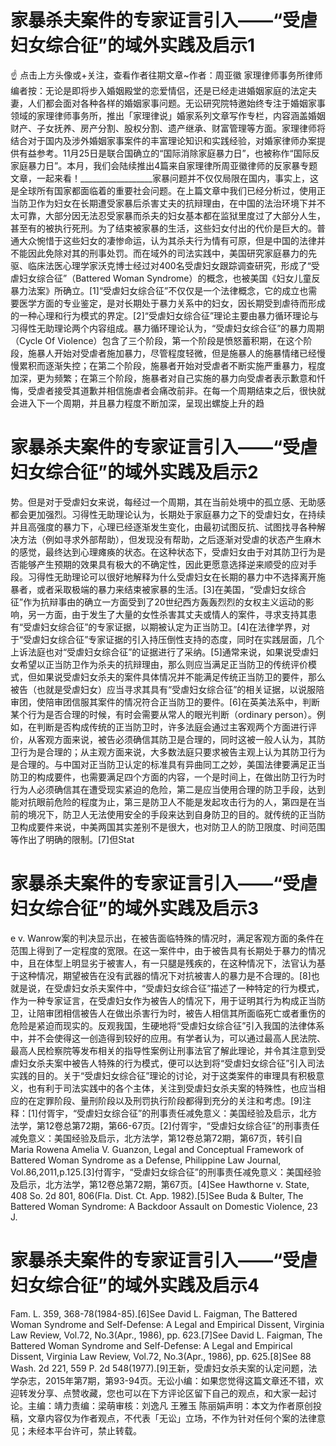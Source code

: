 # 家暴杀夫案件的专家证言引入——“受虐妇女综合征”的域外实践及启示1

☝ 点击上方头像或+关注，查看作者往期文章~作者：周亚徽 家理律师事务所律师编者按：无论是即将步入婚姻殿堂的恋爱情侣，还是已经走进婚姻家庭的法定夫妻，人们都会面对各种各样的婚姻家事问题。无讼研究院特邀始终专注于婚姻家事领域的家理律师事务所，推出「家理律说」婚家系列文章写作专栏，内容涵盖婚姻财产、子女抚养、房产分割、股权分割、遗产继承、财富管理等方面。家理律师将结合对于国内及涉外婚姻家事案件的丰富理论知识和实践经验，对婚家律师办案提供有益参考。11月25日是联合国确立的“国际消除家庭暴力日”，也被称作“国际反家庭暴力日”。本月，我们会陆续推出4篇来自家理律所周亚徽律师的反家暴专题文章，一起来看！__________________家暴问题并不仅仅局限在国内，事实上，这是全球所有国家都面临着的重要社会问题。在上篇文章中我们已经分析过，使用正当防卫作为妇女在长期遭受家暴后杀害丈夫的抗辩理由，在中国的法治环境下并不太可靠，大部分因无法忍受家暴而杀夫的妇女基本都在监狱里度过了大部分人生，甚至有的被执行死刑。为了结束被家暴的生活，这些妇女付出的代价是巨大的。普通大众惋惜于这些妇女的凄惨命运，认为其杀夫行为情有可原，但是中国的法律并不能因此免除对其的刑事处罚。而在域外的司法实践中，美国研究家庭暴力的先驱、临床法医心理学家沃克博士经过对400名受虐妇女跟踪调查研究，形成了“受虐妇女综合征”（Battered Woman Syndrome）的概念，也被美国《妇女儿童反暴力法案》所确立。[1]“受虐妇女综合征”不仅仅是一个法律概念，它的成立也需要医学方面的专业鉴定，是对长期处于暴力关系中的妇女，因长期受到虐待而形成的一种心理和行为模式的界定。[2]“受虐妇女综合征”理论主要由暴力循环理论与习得性无助理论两个内容组成。暴力循环理论认为，“受虐妇女综合征”的暴力周期（Cycle Of Violence）包含了三个阶段，第一个阶段是愤怒蓄积期，在这个阶段，施暴人开始对受虐者施加暴力，尽管程度轻微，但是施暴人的施暴情绪已经慢慢累积而逐渐失控；在第二个阶段，施暴者开始对受虐者不断实施严重暴力，程度加深，更为频繁；在第三个阶段，施暴者对自己实施的暴力向受虐者表示歉意和忏悔，受虐者接受其道歉并相信施虐者会痛改前非。在每一个周期结束之后，很快就会进入下一个周期，并且暴力程度不断加深，呈现出螺旋上升的趋

# 家暴杀夫案件的专家证言引入——“受虐妇女综合征”的域外实践及启示2

势。但是对于受虐妇女来说，每经过一个周期，其在当前处境中的孤立感、无助感都会更加强烈。习得性无助理论认为，长期处于家庭暴力之下的受虐妇女，在持续并且高强度的暴力下，心理已经逐渐发生变化，由最初试图反抗、试图找寻各种解决方法（例如寻求外部帮助），但发现没有帮助，之后逐渐对受虐的状态产生麻木的感觉，最终达到心理瘫痪的状态。在这种状态下，受虐妇女由于对其防卫行为是否能够产生预期的效果具有极大的不确定性，因此更愿意选择逆来顺受的应对手段。习得性无助理论可以很好地解释为什么受虐妇女在长期的暴力中不选择离开施暴者，或者采取极端的暴力来结束被家暴的生活。[3]在美国，“受虐妇女综合征”作为抗辩事由的确立一方面受到了20世纪西方轰轰烈烈的女权主义运动的影响，另一方面，由于发生了大量的女性杀害其丈夫或情人的案件，寻求支持其患有“受虐妇女综合征”的专家证据，以期被认定为正当防卫。[4]在法律学界，对于“受虐妇女综合征”专家证据的引入持压倒性支持的态度，同时在实践层面，几个上诉法庭也对“受虐妇女综合征”的证据进行了采纳。[5]通常来说，如果说受虐妇女希望以正当防卫作为杀夫的抗辩理由，那么则应当满足正当防卫的传统评价模式，但如果说受虐妇女杀夫的案件具体情况并不能满足传统正当防卫的要件，那么被告（也就是受虐妇女）应当寻求其具有“受虐妇女综合征”的相关证据，以说服陪审团，使陪审团信服其案件的情况符合正当防卫的要件。[6]在英美法系中，判断某个行为是否合理的时候，有时会需要从常人的眼光判断（ordinary person）。例如，在判断是否构成传统的正当防卫时，许多法庭会通过主客观两个方面进行评价，从客观方面来说，被告必须确信其防卫是合理的，同时这被一般人认为，其防卫行为是合理的；从主观方面来说，大多数法庭只要求被告主观上认为其防卫行为是合理的。与中国对正当防卫认定的标准具有异曲同工之妙，美国法律要满足正当防卫的构成要件，也需要满足四个方面的内容，一个是时间上，在做出防卫行为时行为人必须确信其在遭受现实紧迫的危险，第二是应当使用合理的防卫手段，达到能对抗眼前危险的程度为止，第三是防卫人不能是发起攻击行为的人，第四是在当前的境况下，防卫人无法使用安全的手段来达到自身防卫的目的。就传统的正当防卫构成要件来说，中美两国其实差别不是很大，也对防卫人的防卫限度、时间范围等作出了明确的限制。[7]但Stat

# 家暴杀夫案件的专家证言引入——“受虐妇女综合征”的域外实践及启示3

e v. Wanrow案的判决显示出，在被告面临特殊的情况时，满足客观方面的条件在范围上得到了一定程度的宽限。在这一案件中，由于被告具有长期处于暴力的情况中，且在体型上明显劣于被害人，有一只腿是残疾的，在这种情况下，法官认为基于这种情况，期望被告在没有武器的情况下对抗被害人的暴力是不合理的。[8]也就是说，在受虐妇女杀夫案件中，“受虐妇女综合征”描述了一种特定的行为模式，作为一种专家证言，在受虐妇女作为被告人的情况下，用于证明其行为构成正当防卫，让陪审团相信被告人在做出杀害行为时，被告人相信其所面临死亡或者重伤的危险是紧迫而现实的。反观我国，生硬地将“受虐妇女综合征”引入我国的法律体系中，并不会使得这一创造得到较好的应用。有学者认为，可以通过最高人民法院、最高人民检察院等发布相关的指导性案例让刑事法官了解此理论，并令其注意到受虐妇女杀夫案中被告人特殊的行为模式，便可以达到将“受虐妇女综合征”引入司法实践的目的。关于“受虐妇女综合征”理论的讨论，对于这类案件的审理具有积极意义，也有利于司法实践中的各个主体，关注到受虐妇女杀夫案的特殊性，也应当相应的在定罪阶段、量刑阶段以及刑罚执行阶段都得到充分的关注和考虑。[9]注释：[1]付胥宇，“受虐妇女综合征”的刑事责任减免意义：美国经验及启示，北方法学，第12卷总第72期，第66-67页。[2]付胥宇，“受虐妇女综合征”的刑事责任减免意义：美国经验及启示，北方法学，第12卷总第72期，第67页，转引自Maria Rowena Amelia V. Guanzon, Legal and Conceptual Framework of Battered Woman Syndrome as a Defense, Philippine Law Journal, Vol.86,2011,p.125.[3]付胥宇，“受虐妇女综合征”的刑事责任减免意义：美国经验及启示，北方法学，第12卷总第72期，第67页。[4]See Hawthorne v. State, 408 So. 2d 801, 806(Fla. Dist. Ct. App. 1982).[5]See Buda & Bulter, The Battered Woman Syndrome: A Backdoor Assault on Domestic Violence, 23 J.

# 家暴杀夫案件的专家证言引入——“受虐妇女综合征”的域外实践及启示4

 Fam. L. 359, 368-78(1984-85).[6]See David L. Faigman, The Battered Woman Syndrome and Self-Defense: A Legal and Empirical Dissent, Virginia Law Review, Vol.72, No.3(Apr., 1986), pp. 623.[7]See David L. Faigman, The Battered Woman Syndrome and Self-Defense: A Legal and Empirical Dissent, Virginia Law Review, Vol.72, No.3(Apr., 1986), pp. 625.[8]See 88 Wash. 2d 221, 559 P. 2d 548(1977).[9]王新，受虐妇女杀夫案的认定问题，法学杂志，2015年第7期，第93-94页。无讼小编：如果您觉得这篇文章还不错，欢迎转发分享、点赞收藏，您也可以在下方评论区留下自己的观点，和大家一起讨论。主编：靖力责编：梁萌审核：刘逸凡 王雅玉 陈丽娟声明：本文为作者原创投稿，文章内容仅为作者观点，不代表「无讼」立场，不作为针对任何个案的法律意见；未经本平台许可，禁止转载。

